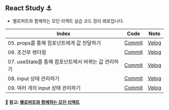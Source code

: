 ## React Study ⚓

- 벨로퍼트와 함께하는 모던 리액트 실습 코드 정리 레포입니다.

| Index                                               |                                               Code                                                |                                              Note                                              |
| --------------------------------------------------- | :-----------------------------------------------------------------------------------------------: | :--------------------------------------------------------------------------------------------: |
| 05. props를 통해 컴포넌트에게 값 전달하기           | [Commit](https://github.com/mnxmnz/React-Study/tree/2af48032cae0d44ec0b26ad3df8662ec1075149c/src) |                      [Velog](https://velog.io/@mnz/React-props-활용하기)                       |
| 06. 조건부 렌더링                                   | [Commit](https://github.com/mnxmnz/React-Study/tree/7f7d0a8a85dc845379b68122357ee8c2e8493e91/src) | [Velog](https://velog.io/@mnz/React-조건부-렌더링에서-삼항-연산자와-연산자-모두-활용하는-방법) |
| 07. useState를 통해 컴포넌트에서 바뀌는 값 관리하기 | [Commit](https://github.com/mnxmnz/React-Study/tree/674a5ecad5dedae856f32d3542a02ebe103cd6db/src) |            [Velog](https://velog.io/@mnz/React-최적화를-고려하며-useState-사용하기)            |
| 08. input 상태 관리하기                             | [Commit](https://github.com/mnxmnz/React-Study/tree/2306f66d5ad9a27d6d6ef91aa03de122d752a420/src) |          [Velog](https://velog.io/@mnz/React-input-값-불변성-지키며-객체로-관리하기)           |
| 09. 여러 개의 input 상태 관리하기                   | [Commit](https://github.com/mnxmnz/React-Study/tree/525c8f526158acd4829201568d4ca5bff6f79a07/src) |          [Velog](https://velog.io/@mnz/React-input-값-불변성-지키며-객체로-관리하기)           |

#### :open_file_folder: 참고: [벨로퍼트와 함께하는 모던 리액트](https://react.vlpt.us/)
